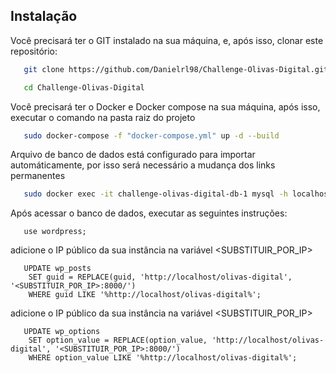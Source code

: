 ## Instalação

Você precisará ter o GIT instalado na sua máquina, e, após isso, clonar este repositório:

```sh
   git clone https://github.com/Danielrl98/Challenge-Olivas-Digital.git
```

```sh
   cd Challenge-Olivas-Digital
```

Você precisará ter o Docker e Docker compose na sua máquina, após isso, executar o comando na pasta raiz do projeto

```sh
   sudo docker-compose -f "docker-compose.yml" up -d --build
```

Arquivo de banco de dados está configurado para importar automáticamente, por isso será necessário a mudança dos links permanentes

```sh
   sudo docker exec -it challenge-olivas-digital-db-1 mysql -h localhost -u root -pexample_password
```

Após acessar o banco de dados, executar as seguintes instruções:

```mysql
   use wordpress;
```

adicione o IP público da sua instância na variável <SUBSTITUIR_POR_IP>

```mysql
   UPDATE wp_posts
    SET guid = REPLACE(guid, 'http://localhost/olivas-digital', '<SUBSTITUIR_POR_IP>:8000/')
    WHERE guid LIKE '%http://localhost/olivas-digital%';

```
adicione o IP público da sua instância na variável <SUBSTITUIR_POR_IP>

```mysql
   UPDATE wp_options
    SET option_value = REPLACE(option_value, 'http://localhost/olivas-digital', '<SUBSTITUIR_POR_IP>:8000/')
    WHERE option_value LIKE '%http://localhost/olivas-digital%';
```

